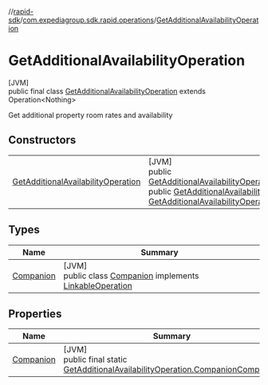 //[rapid-sdk](../../../index.md)/[com.expediagroup.sdk.rapid.operations](../index.md)/[GetAdditionalAvailabilityOperation](index.md)

# GetAdditionalAvailabilityOperation

[JVM]\
public final class [GetAdditionalAvailabilityOperation](index.md) extends Operation&lt;Nothing&gt;

Get additional property room rates and availability

## Constructors

| | |
|---|---|
| [GetAdditionalAvailabilityOperation](-get-additional-availability-operation.md) | [JVM]<br>public [GetAdditionalAvailabilityOperation](index.md)[GetAdditionalAvailabilityOperation](-get-additional-availability-operation.md)([GetAdditionalAvailabilityOperationParams](../-get-additional-availability-operation-params/index.md)params)<br>public [GetAdditionalAvailabilityOperation](index.md)[GetAdditionalAvailabilityOperation](-get-additional-availability-operation.md)([Link](../../com.expediagroup.sdk.rapid.models/-link/index.md)link, [GetAdditionalAvailabilityOperationContext](../-get-additional-availability-operation-context/index.md)context) |

## Types

| Name | Summary |
|---|---|
| [Companion](-companion/index.md) | [JVM]<br>public class [Companion](-companion/index.md) implements [LinkableOperation](../-linkable-operation/index.md) |

## Properties

| Name | Summary |
|---|---|
| [Companion](index.md#1841549388%2FProperties%2F700308213) | [JVM]<br>public final static [GetAdditionalAvailabilityOperation.Companion](-companion/index.md)[Companion](index.md#1841549388%2FProperties%2F700308213) |
